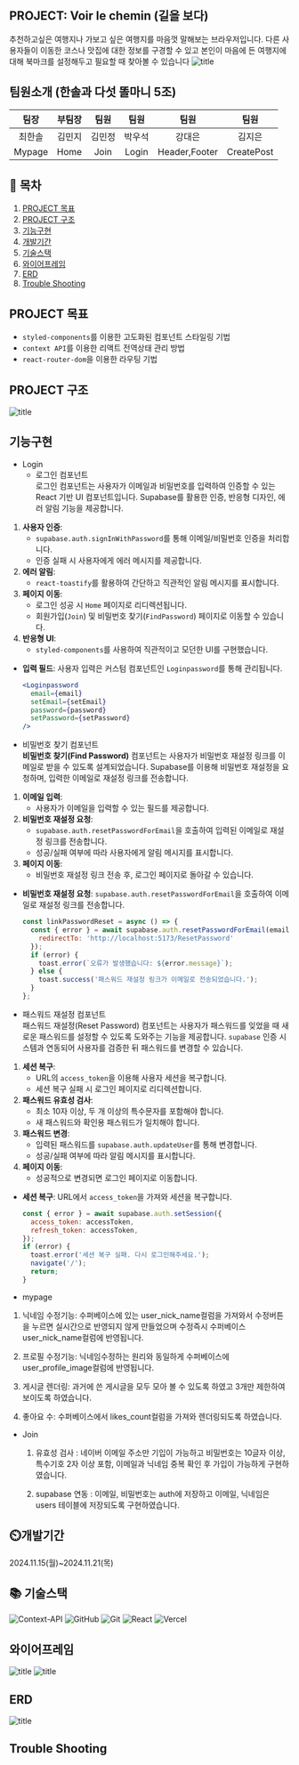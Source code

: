 ## PROJECT: Voir le chemin (길을 보다)
추천하고싶은 여행지나 가보고 싶은 여행지를 마음껏 말해보는 브라우저입니다. 다른 사용자들이 이동한 코스나 맛집에 대한 정보를 구경할 수 있고 본인이 마음에 든 여행지에 대해 북마크를 설정해두고 필요할 때 찾아볼 수 있습니다
![title](https://img1.daumcdn.net/thumb/R1280x0/?scode=mtistory2&fname=https%3A%2F%2Fblog.kakaocdn.net%2Fdn%2FbQrFbQ%2FbtsKO8tfRoT%2FN1ZVKR8pbnGDZbgrIdjY3k%2Fimg.png)   
## 팀원소개 (한솔과 다섯 똘마니 5조)
|팀장|부팀장|팀원|팀원|팀원|팀원|
|:---:|:---:|:---:|:---:|:---:|:---:|
|최한솔|김민지|김민정|박우석|강대은|김지은|
|Mypage|Home|Join|Login|Header,Footer|CreatePost|

## 📖 목차
1. [PROJECT 목표](#PROJECT-목표)
2. [PROJECT 구조](#PROJECT-구조)
3. [기능구현](#기능구현)
4. [개발기간](#개발기간)
5. [기술스택](#기술스택)
6. [와이어프레임](#와이어프레임)
7. [ERD](#ERD)
8. [Trouble Shooting](#trouble-shooting)
    




## PROJECT 목표
- `styled-components`를 이용한 고도화된 컴포넌트 스타일링 기법
-  `context API`를 이용한 리액트 전역상태 관리 방법
- `react-router-dom`을 이용한 라우팅 기법


## PROJECT 구조

![title](https://img1.daumcdn.net/thumb/R1280x0/?scode=mtistory2&fname=https%3A%2F%2Fblog.kakaocdn.net%2Fdn%2FKHMnO%2FbtsKQyj5sCV%2FY4V1TGBRTjjKWIngOLq2F1%2Fimg.png)   





## 기능구현
- Login
  - 로그인 컴포넌트</br>
로그인 컴포넌트는 사용자가 이메일과 비밀번호를 입력하여 인증할 수 있는 React 기반 UI 컴포넌트입니다. Supabase를 활용한 인증, 반응형 디자인, 에러 알림 기능을 제공합니다.
1. **사용자 인증**:
   - `supabase.auth.signInWithPassword`를 통해 이메일/비밀번호 인증을 처리합니다.
   - 인증 실패 시 사용자에게 에러 메시지를 제공합니다.
2. **에러 알림**:
   - `react-toastify`를 활용하여 간단하고 직관적인 알림 메시지를 표시합니다.
3. **페이지 이동**:
   - 로그인 성공 시 `Home` 페이지로 리디렉션됩니다.
   - 회원가입(`Join`) 및 비밀번호 찾기(`FindPassword`) 페이지로 이동할 수 있습니다.
4. **반응형 UI**:
   - `styled-components`를 사용하여 직관적이고 모던한 UI를 구현했습니다.</br>
- **입력 필드**:
  사용자 입력은 커스텀 컴포넌트인 `Loginpassword`를 통해 관리됩니다.
  ```jsx
  <Loginpassword
    email={email}
    setEmail={setEmail}
    password={password}
    setPassword={setPassword}
  />

- 비밀번호 찾기 컴포넌트 </br>
**비밀번호 찾기(Find Password)** 컴포넌트는 사용자가 비밀번호 재설정 링크를 이메일로 받을 수 있도록 설계되었습니다. Supabase를 이용해 비밀번호 재설정을 요청하며, 입력한 이메일로 재설정 링크를 전송합니다.
1. **이메일 입력**:
   - 사용자가 이메일을 입력할 수 있는 필드를 제공합니다.
2. **비밀번호 재설정 요청**:
   - `supabase.auth.resetPasswordForEmail`을 호출하여 입력된 이메일로 재설정 링크를 전송합니다.
   - 성공/실패 여부에 따라 사용자에게 알림 메시지를 표시합니다.
3. **페이지 이동**:
   - 비밀번호 재설정 링크 전송 후, 로그인 페이지로 돌아갈 수 있습니다.

- **비밀번호 재설정 요청**: 
  `supabase.auth.resetPasswordForEmail`을 호출하여 이메일로 재설정 링크를 전송합니다.
  ```js
  const linkPasswordReset = async () => {
    const { error } = await supabase.auth.resetPasswordForEmail(email, {
      redirectTo: 'http://localhost:5173/ResetPassword'
    });
    if (error) {
      toast.error(`오류가 발생했습니다: ${error.message}`);
    } else {
      toast.success('패스워드 재설정 링크가 이메일로 전송되었습니다.');
    }
  }; 
- 패스워드 재설정 컴포넌트 </br>
패스워드 재설정(Reset Password) 컴포넌트는 사용자가 패스워드를 잊었을 때 새로운 패스워드를 설정할 수 있도록 도와주는 기능을 제공합니다. `supabase` 인증 시스템과 연동되어 사용자를 검증한 뒤 패스워드를 변경할 수 있습니다.

1. **세션 복구**:
   - URL의 `access_token`을 이용해 사용자 세션을 복구합니다.
   - 세션 복구 실패 시 로그인 페이지로 리디렉션합니다.
2. **패스워드 유효성 검사**:
   - 최소 10자 이상, 두 개 이상의 특수문자를 포함해야 합니다.
   - 새 패스워드와 확인용 패스워드가 일치해야 합니다.
3. **패스워드 변경**:
   - 입력된 패스워드를 `supabase.auth.updateUser`를 통해 변경합니다.
   - 성공/실패 여부에 따라 알림 메시지를 표시합니다.
4. **페이지 이동**:
   - 성공적으로 변경되면 로그인 페이지로 이동합니다.

- **세션 복구**:
  URL에서 `access_token`을 가져와 세션을 복구합니다.
  ```js
  const { error } = await supabase.auth.setSession({
    access_token: accessToken,
    refresh_token: accessToken,
  });
  if (error) {
    toast.error('세션 복구 실패. 다시 로그인해주세요.');
    navigate('/');
    return;
  }

- mypage
1) 닉네임 수정기능: 수퍼베이스에 있는 user_nick_name컬럼을 가져와서 수정버튼을 누르면 실시간으로 반영되지 않게 만들었으며 수정즉시 수퍼베이스 user_nick_name컬럼에 반영됩니다.

2) 프로필 수정기능: 닉네임수정하는 원리와 동일하게 수퍼베이스에 user_profile_image컬럼에 반영됩니다.

3) 게시글 렌더링: 과거에 쓴 게시글을 모두 모아 볼 수 있도록 하였고 3개만 제한하여 보이도록 하였습니다.

4) 좋아요 수: 수퍼베이스에서 likes_count컬럼을 가져와 렌더링되도록 하였습니다.

- Join
  1. 유효성 검사 : 네이버 이메일 주소만 기입이 가능하고 비밀번호는 10글자 이상, 특수기호 2자 이상 포함, 이메일과 닉네임 중복 확인 후 가입이 가능하게 구현하였습니다.

  2. supabase 연동 : 이메일, 비밀번호는 auth에 저장하고 이메일, 닉네임은 users 테이블에 저장되도록 구현하였습니다.


## ⏲️개발기간 
2024.11.15(월)~2024.11.21(목)

## 📚️ 기술스택
![Context-API](https://img.shields.io/badge/Context--Api-000000?style=for-the-badge&logo=react)
![GitHub](https://img.shields.io/badge/github-%23121011.svg?style=for-the-badge&logo=github&logoColor=white)
![Git](https://img.shields.io/badge/git-%23F05033.svg?style=for-the-badge&logo=git&logoColor=white)
![React](https://img.shields.io/badge/react-%2320232a.svg?style=for-the-badge&logo=react&logoColor=%2361DAFB)
![Vercel](https://img.shields.io/badge/vercel-%23000000.svg?style=for-the-badge&logo=vercel&logoColor=white)





## 와이어프레임
![title](https://img1.daumcdn.net/thumb/R1280x0/?scode=mtistory2&fname=https%3A%2F%2Fblog.kakaocdn.net%2Fdn%2FbicSc8%2FbtsKP9krGUy%2FVkAKi4b4kcOQC7LvUI7MH1%2Fimg.png)
![title](https://img1.daumcdn.net/thumb/R1280x0/?scode=mtistory2&fname=https%3A%2F%2Fblog.kakaocdn.net%2Fdn%2FdEYi0F%2FbtsKQfdY5k4%2FBi62lXGp3fNb1mdEz0IEm0%2Fimg.png)




## ERD
![title](https://img1.daumcdn.net/thumb/R1280x0/?scode=mtistory2&fname=https%3A%2F%2Fblog.kakaocdn.net%2Fdn%2Fq9EOm%2FbtsKQ43NT2w%2FupJAB8FcbXrfziXdFM3dEK%2Fimg.png)





## Trouble Shooting
